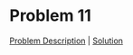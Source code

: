 # Problem 11

[Problem Description](./description/problem_11.md) | [Solution](./solutions/solution_11.cpp)
